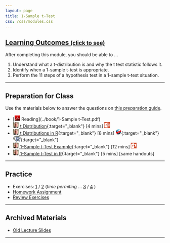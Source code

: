 ```yaml
---
layout: page
title: 1-Sample t-Test
css: /css/modules.css
---
```


<div class="panel-group-ILOs">
  <div class="panel panel-default">
    <div class="panel-heading">
      <h2 class="panel-title">
        <a data-toggle="collapse" href="#ILOs">Learning Outcomes <small>(click to see)</small></a>
      </h2>
    </div>
    <div id="ILOs" class="panel-collapse collapse">
      <div class="panel-body">

<p>After completing this module, you should be able to ...</p>

<ol>
  <li>Understand what a t-distribution is and why the t test statistic follows it.</li>
  <li>Identify when a 1-sample t-test is appropriate.</li>
  <li>Perform the 11 steps of a hypothesis test in a 1-sample t-test situation.</li>
</ol>
      </div>
    </div>
  </div>
</div>

----

## Preparation for Class

Use the materials below to answer the questions on [this preparation guide](1Samplet_Prep).

* [![PDF](../img/pdf.png) Reading](../book/1-Sample t-Test.pdf)
* [![Vimeo](../img/dhovid.png) t Distribution](https://vimeo.com/user45324800/tdist){:target="_blank"} [4 mins] [![PowerPoint](../img/ppt.png)](PPT/1Samplet_PPT1.pptx)
* [![Vimeo](../img/dhovid.png) t Distributions in R](https://vimeo.com/user45324800/tdistribution){:target="_blank"} [8 mins] [![Web](../img/web.png)](HO/1Samplet_RHO.html){:target="_blank"}  [![R](../img/Rlogo.png)](HO/1Samplet_RHO.R){:target="_blank"}
* [![Vimeo](../img/dhovid.png) 1-Sample t-Test Example](https://vimeo.com/user45324800/t1test-ex1){:target="_blank"} [12 mins] [![PowerPoint](../img/ppt.png)](PPT/1Samplet_PPT2.pptx)
* [![Vimeo](../img/dhovid.png) 1-Sample t-Test in R](https://vimeo.com/user45324800/1samplettest){:target="_blank"} [5 mins] [same handouts]

----

## Practice

* Exercises: [1](1Samplet_CE1) / [2](1Samplet_CE2) (*time permiting* ... [3](1Samplet_CE3) / [4](1Samplet_CE4) )
* [Homework Assignment](1Samplet_HW)
* [Review Exercises](RE/1Samplet_RevEx)

----

## Archived Materials

* [Old Lecture Slides](PPT/1Samplet_PPT_old.pptx)

----
